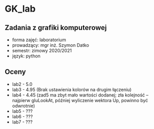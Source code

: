 # GK_lab
## Zadania z grafiki komputerowej
* forma zajęć: laboratorium
* prowadzący: mgr inż. Szymon Datko
* semestr: zimowy 2020/2021
* język: python

## Oceny
* lab2 - 5.0
* lab3 - 4.95 (Brak ustawienia kolorów na drugim łączeniu)
* lab4 - 4.45 (zad5 ma zbyt mało wartości dodanej; zła kolejność – najpierw gluLookAt, później wyliczenie wektora Up, powinno być odwrotnie)
* lab5 - ???
* lab6 - ???
* lab7 - ???


